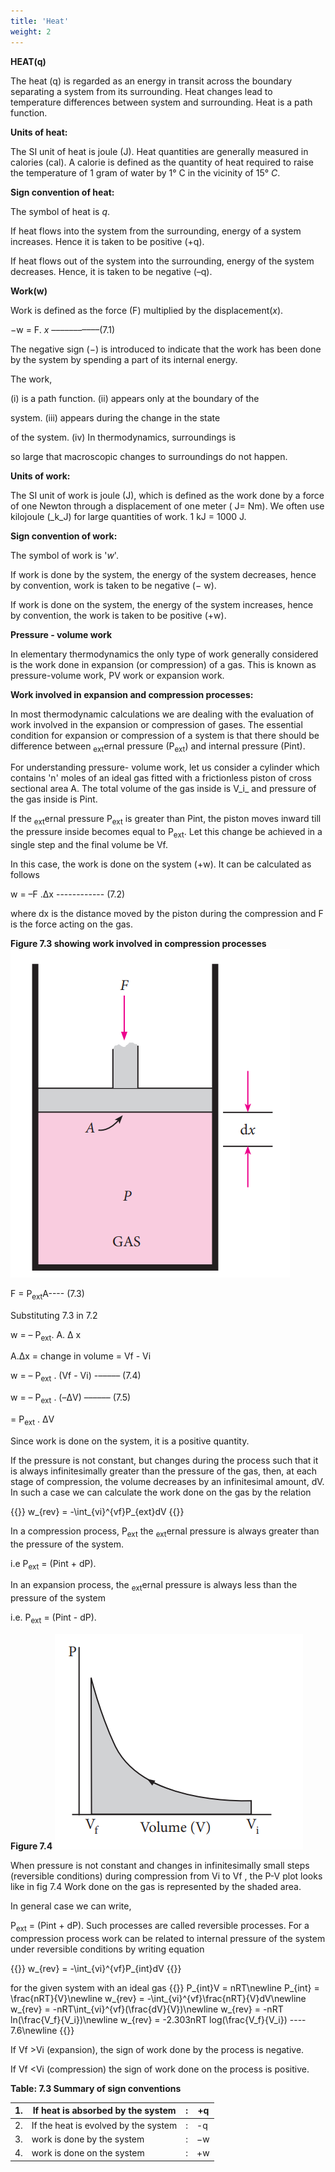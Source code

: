```yaml
---
title: 'Heat'
weight: 2
---
```

**HEAT(q)**

The heat (q) is regarded as an energy in transit across the boundary separating a system from its surrounding. Heat changes lead to temperature differences between system and surrounding. Heat is a path function.

**Units of heat:**

The SI unit of heat is joule (J). Heat quantities are generally measured in calories (cal). A calorie is defined as the quantity of heat required to raise the temperature of 1 gram of water by 1° C in the vicinity of 15° _C_.

**Sign convention of heat:**

The symbol of heat is _q_.

If heat flows into the system from the surrounding, energy of a system increases. Hence it is taken to be positive (+q).

If heat flows out of the system into the surrounding, energy of the system decreases. Hence, it is taken to be negative (–q).

**Work(w)**

Work is defined as the force (F) multiplied by the displacement(_x_).

−w = F. _x_ –––––––––––(7.1)

The negative sign (−) is introduced to indicate that the work has been done by the system by spending a part of its internal energy.  

The work,

(i) is a path function. (ii) appears only at the boundary of the

system. (iii) appears during the change in the state

of the system. (iv) In thermodynamics, surroundings is

so large that macroscopic changes to surroundings do not happen.

**Units of work:**

The SI unit of work is joule (J), which is defined as the work done by a force of one Newton through a displacement of one meter ( J= Nm). We often use kilojoule (_k_J) for large quantities of work. 1 kJ = 1000 J.

**Sign convention of work:**

The symbol of work is '_w_'.

If work is done by the system, the energy of the system decreases, hence by convention, work is taken to be negative (− w).

If work is done on the system, the energy of the system increases, hence by convention, the work is taken to be positive (+w).

**Pressure - volume work**

In elementary thermodynamics the only type of work generally considered is the work done in expansion (or compression) of a gas. This is known as pressure-volume work, PV work or expansion work.




  

**Work involved in expansion and compression processes:**

In most thermodynamic calculations we are dealing with the evaluation of work involved in the expansion or compression of gases. The essential condition for expansion or compression of a system is that there should be difference between <sub>ext</sub>ernal pressure (P<sub>ext</sub>) and internal pressure (Pint).

For understanding pressure- volume work, let us consider a cylinder which contains 'n' moles of an ideal gas fitted with a frictionless piston of cross sectional area A. The total volume of the gas inside is V_i_ and pressure of the gas inside is Pint.

If the <sub>ext</sub>ernal pressure P<sub>ext</sub> is greater than Pint, the piston moves inward till the pressure inside becomes equal to P<sub>ext</sub>. Let this change be achieved in a single step and the final volume be Vf.

In this case, the work is done on the system (+w). It can be calculated as follows

w = –F .Δx ------------ (7.2)

where dx is the distance moved by the piston during the compression and F is the force acting on the gas.

**Figure 7.3 showing work involved in compression processes**
![alt Figure 7.3](./figure7-3.png)

F = P<sub>ext</sub>A---- (7.3)

Substituting 7.3 in 7.2

w = – P<sub>ext</sub>. A. Δ x

A.Δx = change in volume = Vf - Vi

w = – P<sub>ext</sub> . (Vf - Vi) -––––– (7.4)

w = – P<sub>ext</sub> . (–ΔV) –––––– (7.5)

= P<sub>ext</sub> . ΔV

Since work is done on the system, it is a positive quantity.

If the pressure is not constant, but changes during the process such that it is always infinitesimally greater than the pressure of the gas, then, at each stage of compression, the volume decreases by an infinitesimal amount, dV. In such a case we can calculate the work done on the gas by the relation

{{<katex display>}}
w_{rev} = -\int_{vi}^{vf}P_{ext}dV
{{</katex>}}

In a compression process, P<sub>ext</sub> the <sub>ext</sub>ernal pressure is always greater than the pressure of the system.

i.e P<sub>ext</sub> = (Pint + dP).

In an expansion process, the <sub>ext</sub>ernal pressure is always less than the pressure of the system

i.e. P<sub>ext</sub> = (Pint - dP).

**Figure 7.4**
![alt Figure 7.4](./figure7-4.png)

When pressure is not constant and changes in infinitesimally small steps (reversible conditions) during compression from Vi to Vf , the P-V plot looks like in fig 7.4 Work done on the gas is represented by the shaded area.

In general case we can write,

P<sub>ext</sub> \= (Pint + dP). Such processes are called reversible processes. For a compression process work can be related to internal pressure of the system under reversible conditions by writing equation  

{{<katex display>}}
w_{rev} = -\int_{vi}^{vf}P_{int}dV
{{</katex>}}

for the given system with an ideal gas
{{<katex display>}}
P_{int}V = nRT\newline
P_{int} = \frac{nRT}{V}\newline
w_{rev} = -\int_{vi}^{vf}\frac{nRT}{V}dV\newline
w_{rev} = -nRT\int_{vi}^{vf}(\frac{dV}{V})\newline
w_{rev} = -nRT ln(\frac{V_f}{V_i})\newline
w_{rev} = -2.303nRT log(\frac{V_f}{V_i}) ---- 7.6\newline
{{</katex>}}

If Vf \>Vi (expansion), the sign of work done by the process is negative.

If Vf <Vi (compression) the sign of work done on the process is positive.

**Table: 7.3 Summary of sign conventions**

| 1. |If heat is absorbed by the system |: |+q |
|------|------|------|------|
| 2. |If the heat is evolved by the system |: |-q |
| 3. |work is done by the system |: |−w |
| 4. |work is done on the system |: |+w |
